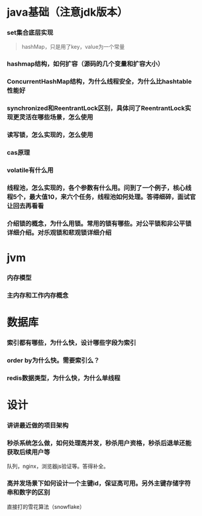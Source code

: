java基础（注意jdk版本）
===
### set集合底层实现
>hashMap，只是用了key，value为一个常量

### hashmap结构，如何扩容（源码的几个变量和扩容大小）
### ConcurrentHashMap结构，为什么线程安全，为什么比hashtable性能好
### synchronized和ReentrantLock区别，具体问了ReentrantLock实现更灵活在哪些场景，怎么使用
### 读写锁，怎么实现的，怎么使用
### cas原理
### volatile有什么用
### 线程池，怎么实现的，各个参数有什么用。问到了一个例子，核心线程5个，最大值10，来六个任务，线程池如何处理。答得细碎，面试官让回去再看看
### 介绍锁的概念，为什么用锁。常用的锁有哪些。对公平锁和非公平锁详细介绍。对乐观锁和悲观锁详细介绍

jvm
===
### 内存模型
### 主内存和工作内存概念

数据库
===
### 索引都有哪些，为什么快，设计哪些字段为索引
### order by为什么快。需要索引么？
### redis数据类型，为什么快，为什么单线程

设计
===
### 讲讲最近做的项目架构
### 秒杀系统怎么做，如何处理高并发，秒杀用户资格，秒杀后退单还能获取后续用户等
队列，nginx，浏览器js验证等。答得补全。
### 高并发场景下如何设计一个主键id，保证高可用。另外主键存储字符串和数字的区别
直接打的雪花算法（snowflake）
